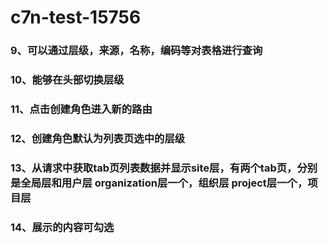 # c7n-test-15756
### 9、可以通过层级，来源，名称，编码等对表格进行查询
### 10、能够在头部切换层级
### 11、点击创建角色进入新的路由
### 12、创建角色默认为列表页选中的层级
### 13、从请求中获取tab页列表数据并显示site层，有两个tab页，分别是全局层和用户层 organization层一个，组织层 project层一个，项目层
### 14、展示的内容可勾选